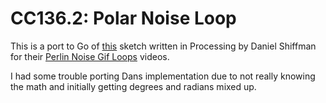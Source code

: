 # CC136.2: Polar Noise Loop

This is a port to Go of [this](https://github.com/CodingTrain/website/tree/master/CodingChallenges/CC_136_Polar_Noise_Loop_2/Processing/CC_136_Polar_Noise_Loop_2) sketch written in Processing by Daniel Shiffman for their [Perlin Noise Gif Loops](https://thecodingtrain.com/CodingChallenges/136.2-perlin-noise-gif-loops.html) videos.

I had some trouble porting Dans implementation due to not really knowing the math and initially getting degrees and radians mixed up.